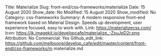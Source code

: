 Title:  Materialize
Slug: front-end/css-frameworks/materialize
Date: 15 August 2020
Show_date: No
Modified: 15 August 2020
Show_modified: No
Category: css-frameworks
Summary: A modern responsive front-end framework based on Material Design. Speeds up development, user experience focused, easy to work with.
Link: https://materializecss.com/
Icon: https://ik.imagekit.io/developcafe/materialize_-ZsuJpD2r.png
Attribution: No
Commercial: Yes
Github_edit_link: https://github.com/melboone/develop_cafe/edit/master/content/front-end/css-frameworks/m materialize.md